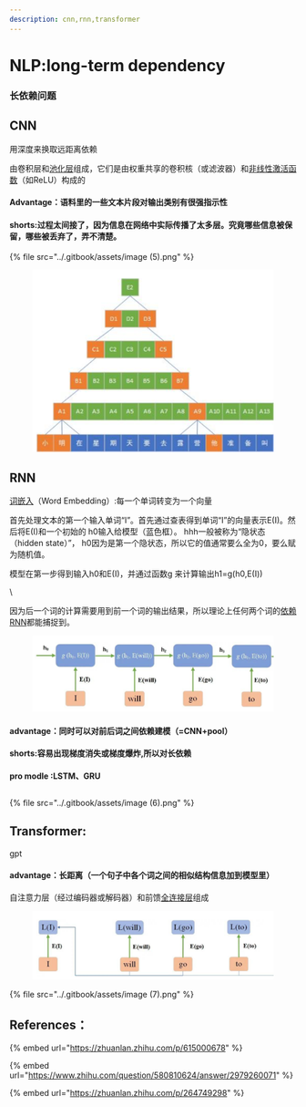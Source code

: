 ```yaml
---
description: cnn,rnn,transformer
---
```


# NLP:long-term dependency

### 长依赖问题

## CNN



用深度来换取远距离依赖



由卷积层和[池化层](https://www.zhihu.com/search?q=%E6%B1%A0%E5%8C%96%E5%B1%82\&search\_source=Entity\&hybrid\_search\_source=Entity\&hybrid\_search\_extra=%7B%22sourceType%22%3A%22answer%22%2C%22sourceId%22%3A%222839550750%22%7D)组成，它们是由权重共享的卷积核（或滤波器）和[非线性激活函数](https://www.zhihu.com/search?q=%E9%9D%9E%E7%BA%BF%E6%80%A7%E6%BF%80%E6%B4%BB%E5%87%BD%E6%95%B0\&search\_source=Entity\&hybrid\_search\_source=Entity\&hybrid\_search\_extra=%7B%22sourceType%22%3A%22answer%22%2C%22sourceId%22%3A%222839550750%22%7D)（如ReLU）构成的

#### Advantage：语料里的一些文本片段对输出类别有很强指示性

#### shorts:过程太间接了，因为信息在网络中实际传播了太多层。究竟哪些信息被保留，哪些被丢弃了，弄不清楚。

{% file src="../.gitbook/assets/image (5).png" %}

<figure><img src="../.gitbook/assets/image (5).png" alt=""><figcaption></figcaption></figure>

## RNN

[词嵌入](https://www.zhihu.com/search?q=%E8%AF%8D%E5%B5%8C%E5%85%A5\&search\_source=Entity\&hybrid\_search\_source=Entity\&hybrid\_search\_extra=%7B%22sourceType%22%3A%22answer%22%2C%22sourceId%22%3A2979260071%7D)（Word Embedding）:每一个单词转变为一个向量

首先处理文本的第一个输入单词“I”。首先通过查表得到单词“I”的向量表示E(I)。然后将E(I)和一个初始的 h0输入给模型（蓝色框）。 hhh一般被称为“隐状态（hidden state）”， h0因为是第一个隐状态，所以它的值通常要么全为0，要么赋为随机值。

模型在第一步得到输入h0和E(I)，并通过函数g 来计算输出h1=g(h0,E(I))



\


因为后一个词的计算需要用到前一个词的输出结果，所以理论上任何两个词的[依赖RNN](https://www.zhihu.com/search?q=%E4%BE%9D%E8%B5%96RNN\&search\_source=Entity\&hybrid\_search\_source=Entity\&hybrid\_search\_extra=%7B%22sourceType%22%3A%22answer%22%2C%22sourceId%22%3A2979260071%7D)都能捕捉到。

<figure><img src="../.gitbook/assets/image (8).png" alt=""><figcaption></figcaption></figure>

#### advantage：同时可以对前后词之间依赖建模（=CNN+pool）

#### shorts:容易出现梯度消失或梯度爆炸,所以对长依赖

#### pro modle :LSTM、GRU



##

{% file src="../.gitbook/assets/image (6).png" %}

##

## Transformer:

gpt

#### advantage：长距离（一个句子中各个词之间的相似结构信息加到模型里）

自注意力层（经过编码器或解码器）和前馈[全连接层](https://www.zhihu.com/search?q=%E5%85%A8%E8%BF%9E%E6%8E%A5%E5%B1%82\&search\_source=Entity\&hybrid\_search\_source=Entity\&hybrid\_search\_extra=%7B%22sourceType%22%3A%22answer%22%2C%22sourceId%22%3A%222839550750%22%7D)组成

<figure><img src="../.gitbook/assets/image (7).png" alt=""><figcaption></figcaption></figure>





{% file src="../.gitbook/assets/image (7).png" %}

## References：

{% embed url="https://zhuanlan.zhihu.com/p/615000678" %}

{% embed url="https://www.zhihu.com/question/580810624/answer/2979260071" %}

{% embed url="https://zhuanlan.zhihu.com/p/264749298" %}
